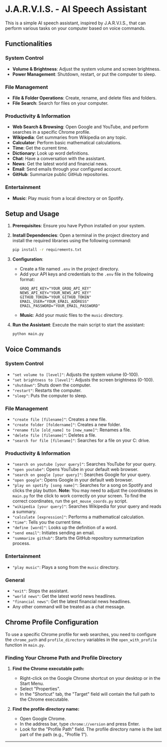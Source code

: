 # J.A.R.V.I.S. - AI Speech Assistant

This is a simple AI speech assistant, inspired by J.A.R.V.I.S., that can perform various tasks on your computer based on voice commands.

## Functionalities

### System Control
*   **Volume & Brightness**: Adjust the system volume and screen brightness.
*   **Power Management**: Shutdown, restart, or put the computer to sleep.

### File Management
*   **File & Folder Operations**: Create, rename, and delete files and folders.
*   **File Search**: Search for files on your computer.

### Productivity & Information
*   **Web Search & Browsing**: Open Google and YouTube, and perform searches in a specific Chrome profile.
*   **Wikipedia**: Get summaries from Wikipedia on any topic.
*   **Calculator**: Perform basic mathematical calculations.
*   **Time**: Get the current time.
*   **Dictionary**: Look up word definitions.
*   **Chat**: Have a conversation with the assistant.
*   **News**: Get the latest world and financial news.
*   **Email**: Send emails through your configured account.
*   **GitHub**: Summarize public GitHub repositories.

### Entertainment
*   **Music**: Play music from a local directory or on Spotify.

## Setup and Usage

1.  **Prerequisites**: Ensure you have Python installed on your system.

2.  **Install Dependencies**: Open a terminal in the project directory and install the required libraries using the following command:
    ```bash
    pip install -r requirements.txt
    ```

3.  **Configuration**:
    *   Create a file named `.env` in the project directory.
    *   Add your API keys and credentials to the `.env` file in the following format:
        ```
        GROQ_API_KEY="YOUR_GROQ_API_KEY"
        NEWS_API_KEY="YOUR_NEWS_API_KEY"
        GITHUB_TOKEN="YOUR_GITHUB_TOKEN"
        EMAIL_USER="YOUR_EMAIL_ADDRESS"
        EMAIL_PASSWORD="YOUR_EMAIL_PASSWORD"
        ```
    *   **Music**: Add your music files to the `music` directory.

4.  **Run the Assistant**: Execute the main script to start the assistant:
    ```bash
    python main.py
    ```

## Voice Commands

### System Control
*   `"set volume to [level]"`: Adjusts the system volume (0-100).
*   `"set brightness to [level]"`: Adjusts the screen brightness (0-100).
*   `"shutdown"`: Shuts down the computer.
*   `"restart"`: Restarts the computer.
*   `"sleep"`: Puts the computer to sleep.

### File Management
*   `"create file [filename]"`: Creates a new file.
*   `"create folder [foldername]"`: Creates a new folder.
*   `"rename file [old_name] to [new_name]"`: Renames a file.
*   `"delete file [filename]"`: Deletes a file.
*   `"search for file [filename]"`: Searches for a file on your C: drive.

### Productivity & Information
*   `"search on youtube [your query]"`: Searches YouTube for your query.
*   `"open youtube"`: Opens YouTube in your default web browser.
*   `"search on google [your query]"`: Searches Google for your query.
*   `"open google"`: Opens Google in your default web browser.
*   `"play on spotify [song name]"`: Searches for a song on Spotify and clicks the play button. **Note:** You may need to adjust the coordinates in `main.py` for the click to work correctly on your screen. To find the correct coordinates, run the `get_mouse_coords.py` script.
*   `"wikipedia [your query]"`: Searches Wikipedia for your query and reads a summary.
*   `"calculate [expression]"`: Performs a mathematical calculation.
*   `"time"`: Tells you the current time.
*   `"define [word]"`: Looks up the definition of a word.
*   `"send email"`: Initiates sending an email.
*   `"summarize github"`: Starts the GitHub repository summarization process.

### Entertainment
*   `"play music"`: Plays a song from the `music` directory.

### General
*   `"exit"`: Stops the assistant.
*   `"world news"`: Get the latest world news headlines.
*   `"financial news"`: Get the latest financial news headlines.
*   Any other command will be treated as a chat message.

## Chrome Profile Configuration

To use a specific Chrome profile for web searches, you need to configure the `chrome_path` and `profile_directory` variables in the `open_with_profile` function in `main.py`.

### Finding Your Chrome Path and Profile Directory

1.  **Find the Chrome executable path:**
    *   Right-click on the Google Chrome shortcut on your desktop or in the Start Menu.
    *   Select "Properties".
    *   In the "Shortcut" tab, the "Target" field will contain the full path to the Chrome executable.

2.  **Find the profile directory name:**
    *   Open Google Chrome.
    *   In the address bar, type `chrome://version` and press Enter.
    *   Look for the "Profile Path" field. The profile directory name is the last part of the path (e.g., "Profile 1").

---